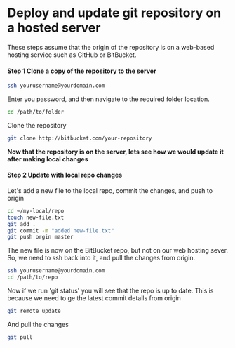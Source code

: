 # Deploy and update git repository on a hosted server

These steps assume that the origin of the repository is on a web-based hosting service such as GitHub or BitBucket.

#### **Step 1** Clone a copy of the repository to the server

```bash
ssh yourusername@yourdomain.com
```

Enter you password, and then navigate to the required folder location.

```bash
cd /path/to/folder
```

Clone the repository

```bash
git clone http://bitbucket.com/your-repository
```

**Now that the repository is on the server, lets see how we would update it after making local changes**

#### **Step 2** Update with local repo changes

Let's add a new file to the local repo, commit the changes, and push to origin

```bash
cd ~/my-local/repo
touch new-file.txt
git add .
git commit -m "added new-file.txt"
git push orgin master
```

The new file is now on the BitBucket repo, but not on our web hosting sever. So, we need to ssh back into it, and pull the changes from origin.

```bash
ssh yourusername@yourdomain.com
cd /path/to/repo
```

Now if we run 'git status' you will see that the repo is up to date. This is because we need to ge the latest commit details from origin

```bash
git remote update
```

And pull the changes

```bash
git pull
```






